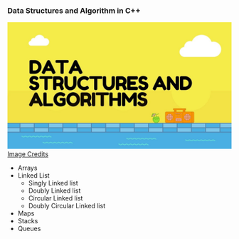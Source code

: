 ### Data Structures and Algorithm in C++

![dsa-banner](imgs/dsa-banner.jpg)
[Image Credits](https://medium.com/@mohamedmansormemo/algorithms-and-data-structure-1c2ad2dd8675)
* Arrays 
* Linked List
   * Singly Linked list
   * Doubly Linked list
   * Circular Linked list
   * Doubly Circular Linked list
* Maps
* Stacks
* Queues
